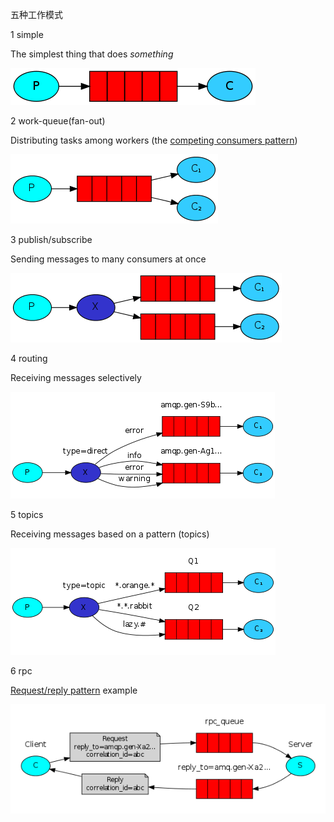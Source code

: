 五种工作模式

1 simple

The simplest thing that does *something*

![img](..\picture\mq\python-one.png)

2 work-queue(fan-out)

Distributing tasks among workers (the [competing consumers pattern](http://www.enterpriseintegrationpatterns.com/patterns/messaging/CompetingConsumers.html))

![img](..\picture\mq\python-two.png)

3 publish/subscribe

Sending messages to many consumers at once

![img](..\picture\mq\python-three.png)

4 routing

Receiving messages selectively

![img](..\picture\mq\python-four.png)

5 topics

Receiving messages based on a pattern (topics)

![img](..\picture\mq\python-five.png)

6 rpc

[Request/reply pattern](http://www.enterpriseintegrationpatterns.com/patterns/messaging/RequestReply.html) example

![img](..\picture\mq\python-six.png)